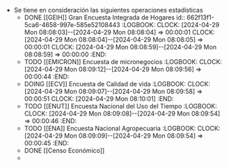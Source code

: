 - Se tiene en consideración las siguientes operaciones estadísticas
	- DONE [[GEIH]] Gran Encuesta Integrada de Hogares
	  id:: 662f13f1-5ca6-4658-997e-585e52108443
	  :LOGBOOK:
	  CLOCK: [2024-04-29 Mon 08:08:03]--[2024-04-29 Mon 08:08:04] =>  00:00:01
	  CLOCK: [2024-04-29 Mon 08:08:04]--[2024-04-29 Mon 08:08:05] =>  00:00:01
	  CLOCK: [2024-04-29 Mon 08:08:59]--[2024-04-29 Mon 08:08:59] =>  00:00:00
	  :END:
	- TODO [[EMICRON]] Encuesta de micronegocios
	  :LOGBOOK:
	  CLOCK: [2024-04-29 Mon 08:09:12]--[2024-04-29 Mon 08:09:56] =>  00:00:44
	  :END:
	- DOING [[ECV]] Encuesta de Calidad de vida
	  :LOGBOOK:
	  CLOCK: [2024-04-29 Mon 08:09:07]--[2024-04-29 Mon 08:09:58] =>  00:00:51
	  CLOCK: [2024-04-29 Mon 08:10:01]
	  :END:
	- TODO [[ENUT]] Encuesta Nacional del Uso del Tiempo
	  :LOGBOOK:
	  CLOCK: [2024-04-29 Mon 08:09:08]--[2024-04-29 Mon 08:09:54] =>  00:00:46
	  :END:
	- TODO [[ENA]] Encuesta Nacional Agropecuaria
	  :LOGBOOK:
	  CLOCK: [2024-04-29 Mon 08:09:09]--[2024-04-29 Mon 08:09:54] =>  00:00:45
	  :END:
	- DONE [[Censo Económico]]
	-